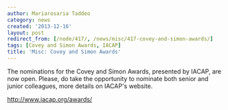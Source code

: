 ```yaml
---
author: Mariarosaria Taddeo
category: news
created: '2013-12-16'
layout: post
redirect_from: [/node/417/, /news/misc/417-covey-and-simon-awards/]
tags: [Covey and Simon Awards, IACAP]
title: 'Misc: Covey and Simon Awards'
---
```

The nominations for the Covey and Simon Awards, presented by IACAP, are now
open. Please, do take the opportunity to nominate both senior and junior
colleagues, more details on IACAP's website.

http://www.iacap.org/awards/

